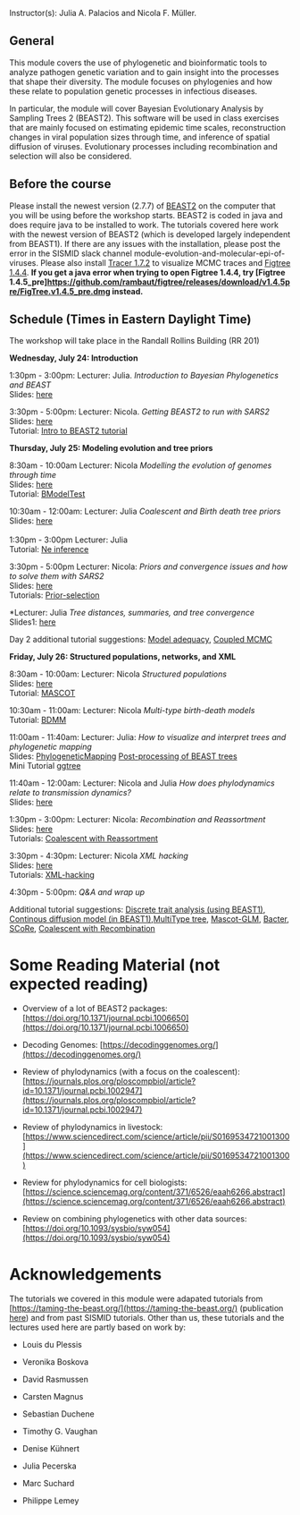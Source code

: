 


<p>  </p>

<p>  </p>

Instructor(s):
Julia A. Palacios and Nicola F. Müller.

## General

This module covers the use of phylogenetic and bioinformatic tools to analyze pathogen genetic variation and to gain insight into the processes that shape their diversity. The module focuses on phylogenies and how these relate to population genetic processes in infectious diseases.

In particular, the module will cover Bayesian Evolutionary Analysis by Sampling Trees 2 (BEAST2). This software will be used in class exercises that are mainly focused on estimating epidemic time scales, reconstruction changes in viral population sizes through time, and inference of spatial diffusion of viruses. Evolutionary processes including recombination and selection will also be considered.

## Before the course

Please install the newest version (2.7.7) of  [BEAST2](https://www.beast2.org/) on the computer that you will be using before the workshop starts.
BEAST2 is coded in java and does require java to be installed to work.
The tutorials covered here work with the newest version of BEAST2 (which is developed largely independent from BEAST1).
If there are any issues with the installation, please post the error in the SISMID slack channel module-evolution-and-molecular-epi-of-viruses.
Please also install [Tracer 1.7.2](https://github.com/beast-dev/tracer/releases/tag/v1.7.2) to visualize MCMC traces and [Figtree 1.4.4](https://github.com/rambaut/figtree/releases/tag/v1.4.4). 
**If you get a java error when trying to open Figtree 1.4.4, try [Figtree 1.4.5_pre]https://github.com/rambaut/figtree/releases/download/v1.4.5pre/FigTree.v1.4.5_pre.dmg instead.**

## Schedule (Times in Eastern Daylight Time)

The workshop will take place in the Randall Rollins Building (RR 201)


**Wednesday, July 24: Introduction** <br />

1:30pm - 3:00pm: Lecturer: Julia. *Introduction to Bayesian Phylogenetics and BEAST* <br />
                Slides: [here](https://github.com/JuliaPalacios/SISMID_EvolutionaryDynamics/blob/master/Lectures/2023-07-12_Introduction.pptx?raw=true)<br />

3:30pm - 5:00pm:  Lecturer: Nicola. *Getting BEAST2 to run with SARS2* <br />
Slides: [here](https://github.com/JuliaPalacios/SISMID_EvolutionaryDynamics/blob/master/Lectures/2024-07-24_beast_introduction.pptx?raw=true)<br />
Tutorial: [Intro to BEAST2 tutorial](https://github.com/JuliaPalacios/SISMID_EvolutionaryDynamics/blob/master/Tutorials/Introduction-to-BEAST2.zip?raw=true)<br />

**Thursday, July 25: Modeling evolution and tree priors**

8:30am - 10:00am Lecturer: Nicola  *Modelling the evolution of genomes through time*<br />
                Slides: [here](/Users/nmueller/Documents/github/SISMID_EvolutionaryDynamics/Lectures/2024-07-25-sismid_evol_nfm.pptx?raw=true)<br />
                Tutorial: [BModelTest](https://github.com/JuliaPalacios/SISMID_EvolutionaryDynamics/blob/master/Tutorials/BModelTest.zip?raw=true)<br />

10:30am - 12:00am: Lecturer: Julia *Coalescent and Birth death tree priors*  <br />
                Slides: [here](https://github.com/JuliaPalacios/SISMID_EvolutionaryDynamics/blob/master/Lectures/2023-07-13_tree_priors.pptx?raw=true)<br />               
1:30pm - 3:00pm Lecturer: Julia <br/>
                 Tutorial: [Ne inference](https://github.com/JuliaPalacios/SISMID_EvolutionaryDynamics/raw/master/Tutorials/Ne_inference.zip?raw=true)<br />
                
3:30pm - 5:00pm Lecturer: Nicola: *Priors and convergence issues and how to solve them with SARS2* <br />
                Slides: [here](https://github.com/JuliaPalacios/SISMID_EvolutionaryDynamics/blob/master/Lectures/2023-07-13_priorstrouble_nfm.pptx?raw=true)<br />
                Tutorials: [Prior-selection](https://github.com/JuliaPalacios/SISMID_EvolutionaryDynamics/blob/master/Tutorials/Prior-selection.zip?raw=true)<br />

*Lecturer: Julia  *Tree distances, summaries, and tree convergence* <br />
                Slides1: [here](https://github.com/JuliaPalacios/SISMID_EvolutionaryDynamics/blob/master/Lectures/2023-07-13_Summary_Trees.pdf?raw=true)<br />  

Day 2 additional tutorial suggestions: [Model adequacy](https://taming-the-beast.org/tutorials/adequacy_tutorial/), [Coupled MCMC](https://taming-the-beast.org/tutorials/CoupledMCMC-Tutorial/)


**Friday, July 26: Structured populations, networks, and XML**

8:30am - 10:00am: Lecturer: Nicola *Structured populations* <br />
                Slides: [here](https://github.com/JuliaPalacios/SISMID_EvolutionaryDynamics/blob/master/Lectures/2024-07-26-structured_nfm.pptx?raw=true)<br />
                Tutorial: [MASCOT](https://github.com/JuliaPalacios/SISMID_EvolutionaryDynamics/blob/master/Tutorials/Mascot-Tutorial.zip?raw=true)<br />

10:30am - 11:00am: Lecturer: Nicola *Multi-type birth-death models* <br />
                Tutorial: [BDMM](https://github.com/JuliaPalacios/SISMID_EvolutionaryDynamics/blob/master/Tutorials/Structured-birth-death-model.zip?raw=true)<br />

11:00am - 11:40am: Lecturer: Julia: *How to visualize and interpret trees and phylogenetic mapping* <br />
                Slides: [PhylogeneticMapping](https://github.com/JuliaPalacios/SISMID_EvolutionaryDynamics/blob/master/Lectures/2023-07-14_phylo_mapping.pptx) [Post-processing of BEAST trees](https://github.com/JuliaPalacios/SISMID_EvolutionaryDynamics/blob/master/Lectures/2021-07-23_FigTreeTutorial_NT.pdf)<br />
                Mini Tutorial [ggtree](https://github.com/JuliaPalacios/SISMID_EvolutionaryDynamics/blob/master/Tutorials/mascot_ggtree.zip?raw=true)

11:40am - 12:00am: Lecturer: Nicola and Julia *How does phylodynamics relate to transmission dynamics?* <br />
                Slides: [here](https://github.com/JuliaPalacios/SISMID_EvolutionaryDynamics/blob/master/Lectures/2024-07-26-relation_phylodynamics_epidemiology.pptx?raw=true)<br />

1:30pm - 3:00pm: Lecturer: Nicola: *Recombination and Reassortment* <br />
                Slides: [here](https://github.com/JuliaPalacios/SISMID_EvolutionaryDynamics/blob/master/Lectures/2023-07-14-sismid_network_nfm.pptx?raw=true)<br />
                Tutorials: [Coalescent with Reassortment](https://github.com/JuliaPalacios/SISMID_EvolutionaryDynamics/blob/master/Tutorials/Reassortment-Tutorial.zip?raw=true)<br />
               
3:30pm - 4:30pm: Lecturer: Nicola  *XML hacking* <br />
                Slides: [here](https://github.com/JuliaPalacios/SISMID_EvolutionaryDynamics/blob/master/Lectures/2023-07-14-xml_nfm.pptx?raw=true)<br />
                Tutorials: [XML-hacking](https://github.com/JuliaPalacios/SISMID_EvolutionaryDynamics/blob/master/Tutorials/XML-Tutorial.zip?raw=true)<br />
                
4:30pm - 5:00pm: *Q&A and wrap up*  <br />

Additional tutorial suggestions: [Discrete trait analysis (using BEAST1)](http://beast.community/workshop_discrete_diffusion), [Continous diffusion model (in BEAST1)](https://beast.community/continuous_traits),[MultiType tree](https://taming-the-beast.org/tutorials/Structured-coalescent/), [Mascot-GLM](https://github.com/nicfel/GLM-Tutorial), [Bacter](https://taming-the-beast.org/tutorials/Bacter-Tutorial/), [SCoRe](https://github.com/jugne/SCoRe-tutorial), [Coalescent with Recombination](https://github.com/JuliaPalacios/SISMID_EvolutionaryDynamics/blob/master/Tutorials/Recombination-Tutorial.zip?raw=true)


# Some Reading Material (not expected reading)

- Overview of a lot of BEAST2 packages: [https://doi.org/10.1371/journal.pcbi.1006650](https://doi.org/10.1371/journal.pcbi.1006650)

- Decoding Genomes: [https://decodinggenomes.org/](https://decodinggenomes.org/)

- Review of phylodynamics (with a focus on the coalescent): [https://journals.plos.org/ploscompbiol/article?id=10.1371/journal.pcbi.1002947](https://journals.plos.org/ploscompbiol/article?id=10.1371/journal.pcbi.1002947)

- Review of phylodynamics in livestock: [https://www.sciencedirect.com/science/article/pii/S0169534721001300](https://www.sciencedirect.com/science/article/pii/S0169534721001300)

- Review for phylodynamics for cell biologists: [https://science.sciencemag.org/content/371/6526/eaah6266.abstract](https://science.sciencemag.org/content/371/6526/eaah6266.abstract)

- Review on combining phylogenetics with other data sources: [https://doi.org/10.1093/sysbio/syw054](https://doi.org/10.1093/sysbio/syw054)

# Acknowledgements

The tutorials we covered in this module were adapated tutorials from [https://taming-the-beast.org/](https://taming-the-beast.org/) (publication [here](https://academic.oup.com/sysbio/article/67/1/170/3897660)) and from past SISMID tutorials.
Other than us, these tutorials and the lectures used here are partly based on work by:

- Louis du Plessis

- Veronika Boskova

- David Rasmussen

- Carsten Magnus

- Sebastian Duchene

- Timothy G. Vaughan

- Denise Kühnert

- Julia Pecerska

- Marc Suchard

- Philippe Lemey
